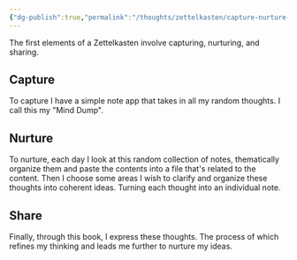 ```yaml
---
{"dg-publish":true,"permalink":"/thoughts/zettelkasten/capture-nurture-share/","title":"Capture, Nuture, Share","created":"2025-08-26T19:46:30.125+01:00","updated":"2025-08-30T09:46:48.371+01:00"}
---
```


The first elements of a Zettelkasten involve capturing, nurturing, and sharing.
##  Capture
To capture I have a simple note app that takes in all my random thoughts. I call this my "Mind Dump".
## Nurture
To nurture, each day I look at this random collection of notes, thematically organize them and paste the contents into a file that's related to the content. Then I choose some areas I wish to clarify and organize these thoughts into coherent ideas. Turning each thought into an individual note.
## Share
Finally, through this book, I express these thoughts. The process of which refines my thinking and leads me further to nurture my ideas.